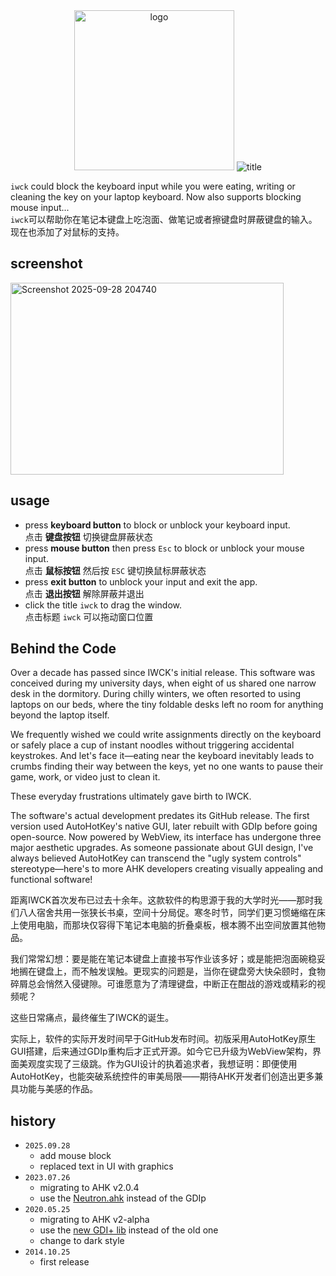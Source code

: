
<div align="center">
<img width="256" height="256" alt="logo" src="https://github.com/user-attachments/assets/56662a6c-ec9c-42b7-9e7a-4c59182c7901" />
<img alt="title" src="https://capsule-render.vercel.app/api?type=transparent&fontColor=dbdbdb&text=I%20Wanna%20Clean%20Keyboard&desc=and%20mouse&descAlignY=78&descAlign=76&height=80&fontSize=48"/>
</div>

`iwck` could block the keyboard input while you were eating, writing or cleaning the key on your laptop keyboard. Now also supports blocking mouse input...  
`iwck`可以帮助你在笔记本键盘上吃泡面、做笔记或者擦键盘时屏蔽键盘的输入。现在也添加了对鼠标的支持。

## screenshot
<img width="437" height="307" alt="Screenshot 2025-09-28 204740" src="https://github.com/user-attachments/assets/025c8a1d-c072-4975-aab5-56ff6f8f025f" />


## usage

- press **keyboard button** to block or unblock your keyboard input.  
点击 **键盘按钮** 切换键盘屏蔽状态
- press **mouse button** then press `Esc` to block or unblock your mouse input.  
点击 **鼠标按钮** 然后按 `ESC` 键切换鼠标屏蔽状态
- press **exit button** to unblock your input and exit the app.  
点击 **退出按钮** 解除屏蔽并退出
- click the title `iwck` to drag the window.  
点击标题 `iwck` 可以拖动窗口位置

## Behind the Code

Over a decade has passed since IWCK's initial release. This software was conceived during my university days, when eight of us shared one narrow desk in the dormitory. During chilly winters, we often resorted to using laptops on our beds, where the tiny foldable desks left no room for anything beyond the laptop itself.

We frequently wished we could write assignments directly on the keyboard or safely place a cup of instant noodles without triggering accidental keystrokes. And let's face it—eating near the keyboard inevitably leads to crumbs finding their way between the keys, yet no one wants to pause their game, work, or video just to clean it.

These everyday frustrations ultimately gave birth to IWCK.

The software's actual development predates its GitHub release. The first version used AutoHotKey's native GUI, later rebuilt with GDIp before going open-source. Now powered by WebView, its interface has undergone three major aesthetic upgrades. As someone passionate about GUI design, I've always believed AutoHotKey can transcend the "ugly system controls" stereotype—here's to more AHK developers creating visually appealing and functional software!


距离IWCK首次发布已过去十余年。这款软件的构思源于我的大学时光——那时我们八人宿舍共用一张狭长书桌，空间十分局促。寒冬时节，同学们更习惯蜷缩在床上使用电脑，而那块仅容得下笔记本电脑的折叠桌板，根本腾不出空间放置其他物品。

我们常常幻想：要是能在笔记本键盘上直接书写作业该多好；或是能把泡面碗稳妥地搁在键盘上，而不触发误触。更现实的问题是，当你在键盘旁大快朵颐时，食物碎屑总会悄然入侵键隙。可谁愿意为了清理键盘，中断正在酣战的游戏或精彩的视频呢？

这些日常痛点，最终催生了IWCK的诞生。

实际上，软件的实际开发时间早于GitHub发布时间。初版采用AutoHotKey原生GUI搭建，后来通过GDIp重构后才正式开源。如今它已升级为WebView架构，界面美观度实现了三级跳。作为GUI设计的执着追求者，我想证明：即便使用AutoHotKey，也能突破系统控件的审美局限——期待AHK开发者们创造出更多兼具功能与美感的作品。


## history

- `2025.09.28`
  - add mouse block
  - replaced text in UI with graphics
- `2023.07.26`
  - migrating to AHK v2.0.4
  - use the [Neutron.ahk](https://github.com/G33kDude/Neutron.ahk.git) instead of the GDIp
- `2020.05.25`
  - migrating to AHK v2-alpha
  - use the [new GDI+ lib](https://github.com/mmikeww/AHKv2-Gdip) instead of the old one
  - change to dark style
- `2014.10.25`
  - first release
